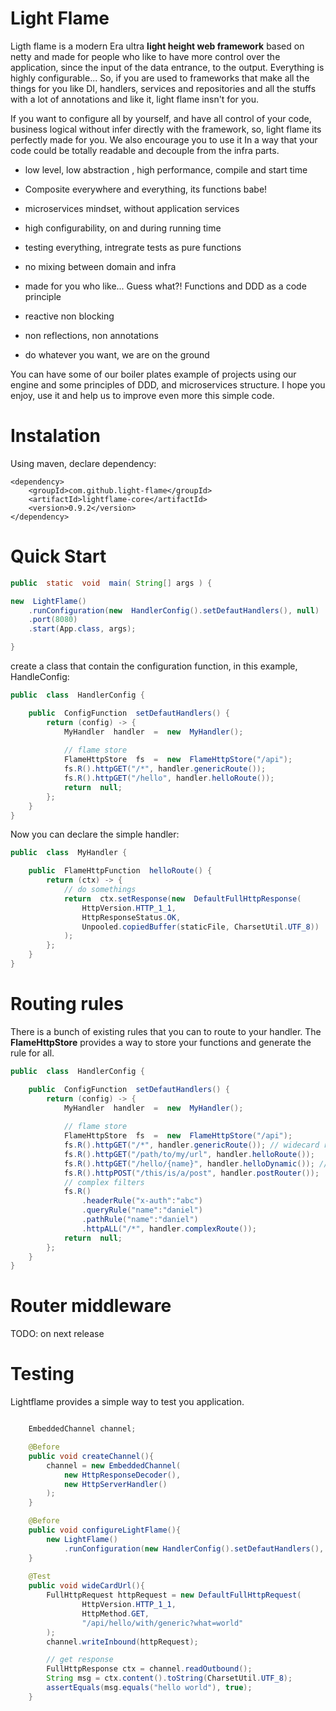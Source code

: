 # Light Flame

Ligth flame is a modern Era ultra **light height web framework** based on netty and made for people who like to have more control over the application, since the input of the data entrance, to the output. Everything is highly configurable... So, if you are used to frameworks that make all the things for you like DI, handlers, services and repositories and all the stuffs with a lot of annotations and like it, light flame insn't for you.

If you want to configure all by yourself, and have all control of your code, business logical without infer directly with the framework, so, light flame its perfectly made for you. We also encourage you to use it In a way that your code could be totally readable and decouple from the infra parts.


- low level, low abstraction , high performance, compile and start time

- Composite everywhere and everything, its functions babe!

- microservices mindset, without application services

- high configurability, on and during running time

- testing everything, intregrate tests as pure functions

- no mixing between domain and infra

- made for you who like... Guess what?! Functions and DDD as a code principle

- reactive non blocking

- non reflections, non annotations

- do whatever you want, we are on the ground

 
You can have some of our boiler plates example of projects using our engine and some principles of DDD, and microservices structure. I hope you enjoy, use it and help us to improve even more this simple code.

# Instalation

Using maven, declare dependency:
```maven
<dependency>
	<groupId>com.github.light-flame</groupId>
	<artifactId>lightflame-core</artifactId>
	<version>0.9.2</version>
</dependency>
```

# Quick Start


```java
public  static  void  main( String[] args ) {

new  LightFlame()
	.runConfiguration(new  HandlerConfig().setDefautHandlers(), null)
	.port(8080)
	.start(App.class, args);

}
```

create a class that contain the configuration function, in this example, HandleConfig:
```java
public  class  HandlerConfig {

	public  ConfigFunction  setDefautHandlers() {
		return (config) -> {
			MyHandler  handler  =  new  MyHandler();
			
			// flame store
			FlameHttpStore  fs  =  new  FlameHttpStore("/api");
			fs.R().httpGET("/*", handler.genericRoute());
			fs.R().httpGET("/hello", handler.helloRoute());
			return  null;
		};
	}
}
```
Now you can declare the simple handler:
```java
public  class  MyHandler {

	public  FlameHttpFunction  helloRoute() {
		return (ctx) -> {
			// do somethings
			return  ctx.setResponse(new  DefaultFullHttpResponse(
				HttpVersion.HTTP_1_1, 						
				HttpResponseStatus.OK,
				Unpooled.copiedBuffer(staticFile, CharsetUtil.UTF_8))
			);
		};
	}
}
```

# Routing rules

There is a bunch of existing rules that you can to route to your handler. The **FlameHttpStore** provides a way to store your functions and generate the rule for all.

```java
public  class  HandlerConfig {

	public  ConfigFunction  setDefautHandlers() {
		return (config) -> {
			MyHandler  handler  =  new  MyHandler();
			
			// flame store
			FlameHttpStore  fs  =  new  FlameHttpStore("/api");
			fs.R().httpGET("/*", handler.genericRoute()); // widecard route
			fs.R().httpGET("/path/to/my/url", handler.helloRoute());
			fs.R().httpGET("/hello/{name}", handler.helloDynamic()); // dynamic route
			fs.R().httpPOST("/this/is/a/post", handler.postRouter());
			// complex filters
			fs.R()
				.headerRule("x-auth":"abc")
				.queryRule("name":"daniel")
				.pathRule("name":"daniel")
				.httpALL("/*", handler.complexRoute());
			return  null;
		};
	}
}
```

# Router middleware
TODO: on next release

# Testing

Lightflame provides a simple way to test you application.

```java

    EmbeddedChannel channel;

    @Before
    public void createChannel(){
        channel = new EmbeddedChannel(
            new HttpResponseDecoder(), 
            new HttpServerHandler()
        );
    }

    @Before
    public void configureLightFlame(){
        new LightFlame()
            .runConfiguration(new HandlerConfig().setDefautHandlers(), null);
    }
    
    @Test
    public void wideCardUrl(){
        FullHttpRequest httpRequest = new DefaultFullHttpRequest(
                HttpVersion.HTTP_1_1, 
                HttpMethod.GET, 
                "/api/hello/with/generic?what=world"
        );
        channel.writeInbound(httpRequest);

        // get response
        FullHttpResponse ctx = channel.readOutbound();
        String msg = ctx.content().toString(CharsetUtil.UTF_8);
        assertEquals(msg.equals("hello world"), true);
    }
```